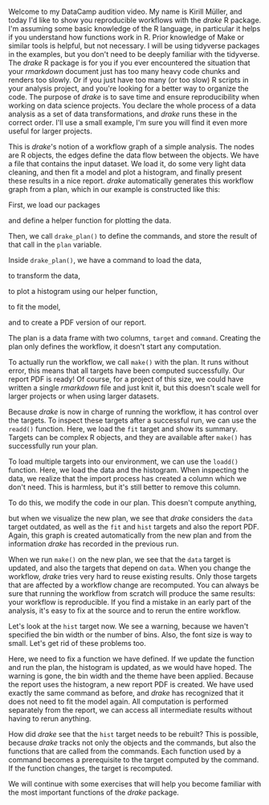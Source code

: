 Welcome to my DataCamp audition video. My name is Kirill Müller, and today I'd like to show you reproducible workflows with the *drake* R package. I'm assuming some basic knowledge of the R language, in particular it helps if you understand how functions work in R. Prior knowledge of Make or similar tools is helpful, but not necessary. I will be using tidyverse packages in the examples, but you don't need to be deeply familiar with the tidyverse. The *drake* R package is for you if you ever encountered the situation that your *rmarkdown* document just has too many heavy code chunks and renders too slowly. Or if you just have too many (or too slow) R scripts in your analysis project, and you're looking for a better way to organize the code. The purpose of *drake* is to save time and ensure reproducibility when working on data science projects. You declare the whole process of a data analysis as a set of data transformations, and *drake* runs these in the correct order. I'll use a small example, I'm sure you will find it even more useful for larger projects.

This is *drake*'s notion of a workflow graph of a simple analysis. The nodes are R objects, the edges define the data flow between the objects. We have a file that contains the input dataset. We load it, do some very light data cleaning, and then fit a model and plot a histogram, and finally present these results in a nice report. *drake* automatically generates this workflow graph from a plan, which in our example is constructed like this:

First, we load our packages

and define a helper function for plotting the data.

Then, we call `drake_plan()` to define the commands, and store the result of that call in the `plan` variable.

Inside `drake_plan()`, we have a command to load the data,

to transform the data,

to plot a histogram using our helper function,

to fit the model,

and to create a PDF version of our report.

The plan is a data frame with two columns, `target` and `command`. Creating the plan only defines the workflow, it doesn't start any computation.

To actually run the workflow, we call `make()` with the plan. It runs without error, this means that all targets have been computed successfully. Our report PDF is ready! Of course, for a project of this size, we could have written a single *rmarkdown* file and just knit it, but this doesn't scale well for larger projects or when using larger datasets.

Because *drake* is now in charge of running the workflow, it has control over the targets. To inspect these targets after a successful run, we can use the `readd()` function. Here, we load the `fit` target and show its summary. Targets can be complex R objects, and they are available after `make()` has successfully run your plan.

To load multiple targets into our environment, we can use the `loadd()` function. Here, we load the data and the histogram. When inspecting the data, we realize that the import process has created a column which we don't need. This is harmless, but it's still better to remove this column.

To do this, we modify the code in our plan. This doesn't compute anything,

but when we visualize the new plan, we see that *drake* considers the `data` target outdated, as well as the `fit` and `hist` targets and also the report PDF. Again, this graph is created automatically from the new plan and from the information *drake* has recorded in the previous run.

When we run `make()` on the new plan, we see that the `data` target is updated, and also the targets that depend on `data`. When you change the workflow, *drake* tries very hard to reuse existing results. Only those targets that are affected by a workflow change are recomputed. You can always be sure that running the workflow from scratch will produce the same results: your workflow is reproducible. If you find a mistake in an early part of the analysis, it's easy to fix at the source and to rerun the entire workflow.

Let's look at the `hist` target now. We see a warning, because we haven't specified the bin width or the number of bins. Also, the font size is way to small. Let's get rid of these problems too.

Here, we need to fix a function we have defined. If we update the function and run the plan, the histogram is updated, as we would have hoped. The warning is gone, the bin width and the theme have been applied. Because the report uses the histogram, a new report PDF is created. We have used exactly the same command as before, and *drake* has recognized that it does not need to fit the model again. All computation is performed separately from the report, we can access all intermediate results without having to rerun anything.

How did *drake* see that the `hist` target needs to be rebuilt? This is possible, because *drake* tracks not only the objects and the commands, but also the functions that are called from the commands. Each function used by a command becomes a prerequisite to the target computed by the command. If the function changes, the target is recomputed.

We will continue with some exercises that will help you become familiar with the most important functions of the *drake* package.
